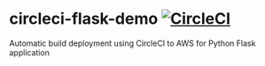 # circleci-flask-demo [![CircleCI](https://circleci.com/gh/singleobligor/circleci-flask-demo.svg?style=svg)](https://circleci.com/gh/singleobligor/circleci-flask-demo)
Automatic build deployment using CircleCI to AWS for Python Flask application 
